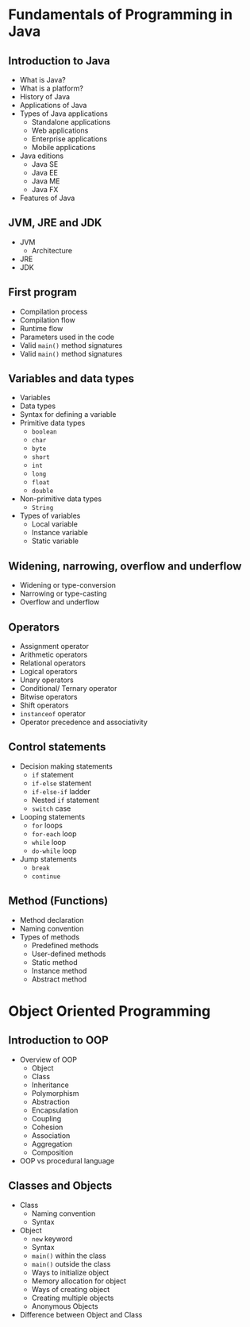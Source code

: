 # Fundamentals of Programming in Java

## Introduction to Java

- What is Java?
- What is a platform?
- History of Java
- Applications of Java
- Types of Java applications
  - Standalone applications
  - Web applications
  - Enterprise applications
  - Mobile applications
- Java editions
  - Java SE
  - Java EE
  - Java ME
  - Java FX
- Features of Java

## JVM, JRE and JDK

- JVM
  - Architecture
- JRE
- JDK

## First program

- Compilation process
- Compilation flow
- Runtime flow
- Parameters used in the code
- Valid `main()` method signatures
- Valid `main()` method signatures

## Variables and data types

- Variables
- Data types
- Syntax for defining a variable
- Primitive data types
  - `boolean`
  - `char`
  - `byte`
  - `short`
  - `int`
  - `long`
  - `float`
  - `double`
- Non-primitive data types
  - `String`
- Types of variables
  - Local variable
  - Instance variable
  - Static variable

## Widening, narrowing, overflow and underflow

- Widening or type-conversion
- Narrowing or type-casting
- Overflow and underflow

## Operators

- Assignment operator
- Arithmetic operators
- Relational operators
- Logical operators
- Unary operators
- Conditional/ Ternary operator
- Bitwise operators
- Shift operators
- `instanceof` operator
- Operator precedence and associativity

## Control statements

- Decision making statements
  - `if` statement
  - `if-else` statement
  - `if-else-if` ladder
  - Nested `if` statement
  - `switch` case
- Looping statements
  - `for` loops
  - `for-each` loop
  - `while` loop
  - `do-while` loop
- Jump statements
  - `break`
  - `continue`

## Method (Functions)

- Method declaration
- Naming convention
- Types of methods
  - Predefined methods
  - User-defined methods
  - Static method
  - Instance method
  - Abstract method

# Object Oriented Programming

## Introduction to OOP

- Overview of OOP
  - Object
  - Class
  - Inheritance
  - Polymorphism
  - Abstraction
  - Encapsulation
  - Coupling
  - Cohesion
  - Association
  - Aggregation
  - Composition
- OOP vs procedural language

## Classes and Objects

- Class
  - Naming convention
  - Syntax
- Object
  - `new` keyword
  - Syntax
  - `main()` within the class
  - `main()` outside the class
  - Ways to initialize object
  - Memory allocation for object
  - Ways of creating object
  - Creating multiple objects
  - Anonymous Objects
- Difference between Object and Class
